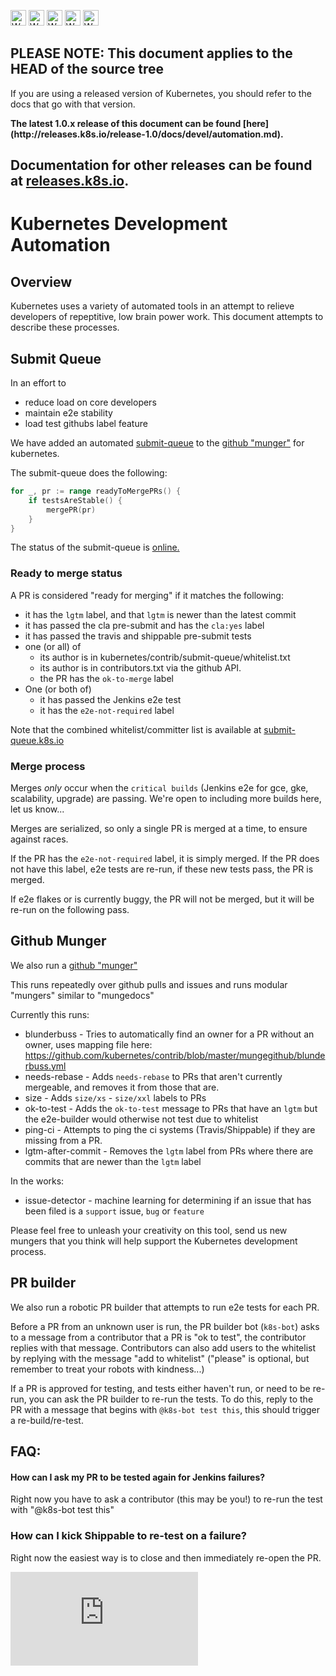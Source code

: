 <!-- BEGIN MUNGE: UNVERSIONED_WARNING -->

<!-- BEGIN STRIP_FOR_RELEASE -->

<img src="http://kubernetes.io/img/warning.png" alt="WARNING"
     width="25" height="25">
<img src="http://kubernetes.io/img/warning.png" alt="WARNING"
     width="25" height="25">
<img src="http://kubernetes.io/img/warning.png" alt="WARNING"
     width="25" height="25">
<img src="http://kubernetes.io/img/warning.png" alt="WARNING"
     width="25" height="25">
<img src="http://kubernetes.io/img/warning.png" alt="WARNING"
     width="25" height="25">

<h2>PLEASE NOTE: This document applies to the HEAD of the source tree</h2>

If you are using a released version of Kubernetes, you should
refer to the docs that go with that version.

<strong>
The latest 1.0.x release of this document can be found
[here](http://releases.k8s.io/release-1.0/docs/devel/automation.md).

Documentation for other releases can be found at
[releases.k8s.io](http://releases.k8s.io).
</strong>
--

<!-- END STRIP_FOR_RELEASE -->

<!-- END MUNGE: UNVERSIONED_WARNING -->

# Kubernetes Development Automation

## Overview

Kubernetes uses a variety of automated tools in an attempt to relieve developers of repeptitive, low
brain power work.  This document attempts to describe these processes.


## Submit Queue

In an effort to
   * reduce load on core developers
   * maintain e2e stability
   * load test githubs label feature

We have added an automated [submit-queue](https://github.com/kubernetes/contrib/blob/master/mungegithub/pulls/submit-queue.go) to the
[github "munger"](https://github.com/kubernetes/contrib/tree/master/mungegithub) for kubernetes.

The submit-queue does the following:

```go
for _, pr := range readyToMergePRs() {
    if testsAreStable() {
        mergePR(pr)
    }
}
```

The status of the submit-queue is [online.](http://submit-queue.k8s.io/)

### Ready to merge status

A PR is considered "ready for merging" if it matches the following:
   * it has the `lgtm` label, and that `lgtm` is newer than the latest commit
   * it has passed the cla pre-submit and has the `cla:yes` label
   * it has passed the travis and shippable pre-submit tests
   * one (or all) of
      * its author is in kubernetes/contrib/submit-queue/whitelist.txt
      * its author is in contributors.txt via the github API.
      * the PR has the `ok-to-merge` label
   * One (or both of)
      * it has passed the Jenkins e2e test
      * it has the `e2e-not-required` label

Note that the combined whitelist/committer list is available at [submit-queue.k8s.io](http://submit-queue.k8s.io)

### Merge process

Merges _only_ occur when the `critical builds` (Jenkins e2e for gce, gke, scalability, upgrade) are passing.
We're open to including more builds here, let us know...

Merges are serialized, so only a single PR is merged at a time, to ensure against races.

If the PR has the `e2e-not-required` label, it is simply merged.
If the PR does not have this label, e2e tests are re-run, if these new tests pass, the PR is merged.

If e2e flakes or is currently buggy, the PR will not be merged, but it will be re-run on the following
pass.

## Github Munger

We also run a [github "munger"](https://github.com/kubernetes/contrib/tree/master/mungegithub)

This runs repeatedly over github pulls and issues and runs modular "mungers" similar to "mungedocs"

Currently this runs:
   * blunderbuss - Tries to automatically find an owner for a PR without an owner, uses mapping file here:
        https://github.com/kubernetes/contrib/blob/master/mungegithub/blunderbuss.yml
   * needs-rebase - Adds `needs-rebase` to PRs that aren't currently mergeable, and removes it from those that are.
   * size - Adds `size/xs` - `size/xxl` labels to PRs
   * ok-to-test - Adds the `ok-to-test` message to PRs that have an `lgtm` but the e2e-builder would otherwise not test due to whitelist
   * ping-ci - Attempts to ping the ci systems (Travis/Shippable) if they are missing from a PR.
   * lgtm-after-commit - Removes the `lgtm` label from PRs where there are commits that are newer than the `lgtm` label

In the works:
   * issue-detector - machine learning for determining if an issue that has been filed is a `support` issue, `bug` or `feature`

Please feel free to unleash your creativity on this tool, send us new mungers that you think will help support the Kubernetes development process.

## PR builder

We also run a robotic PR builder that attempts to run e2e tests for each PR.

Before a PR from an unknown user is run, the PR builder bot (`k8s-bot`) asks to a message from a
contributor that a PR is "ok to test", the contributor replies with that message.  Contributors can also
add users to the whitelist by replying with the message "add to whitelist" ("please" is optional, but
remember to treat your robots with kindness...)

If a PR is approved for testing, and tests either haven't run, or need to be re-run, you can ask the
PR builder to re-run the tests.  To do this, reply to the PR with a message that begins with `@k8s-bot test this`, this should trigger a re-build/re-test.


## FAQ:

#### How can I ask my PR to be tested again for Jenkins failures?

Right now you have to ask a contributor (this may be you!) to re-run the test with "@k8s-bot test this"

### How can I kick Shippable to re-test on a failure?

Right now the easiest way is to close and then immediately re-open the PR.

<!-- BEGIN MUNGE: GENERATED_ANALYTICS -->
[![Analytics](https://kubernetes-site.appspot.com/UA-36037335-10/GitHub/docs/devel/automation.md?pixel)]()
<!-- END MUNGE: GENERATED_ANALYTICS -->
